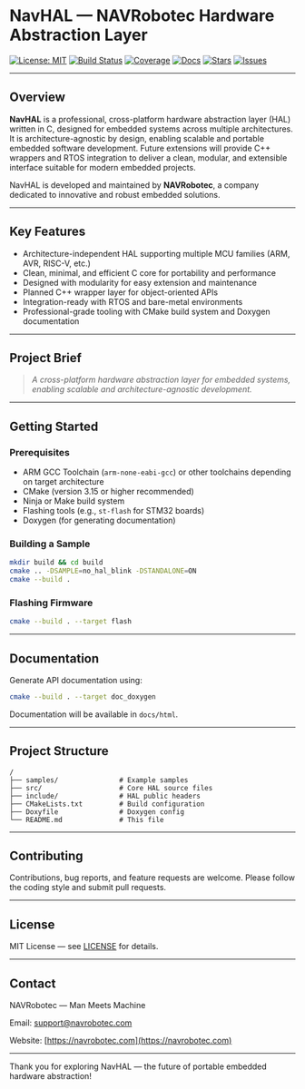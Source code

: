 
# NavHAL — NAVRobotec Hardware Abstraction Layer

[![License: MIT](https://img.shields.io/badge/License-MIT-blue.svg)](LICENSE)
[![Build Status](https://img.shields.io/github/actions/workflow/status/ragnar-vallhala/NavHAL/ci.yml?branch=main)](https://github.com/ragnar-vallhala/NavHAL/actions)
[![Coverage](https://img.shields.io/codecov/c/github/ragnar-vallhala/NavHAL/main)](https://codecov.io/gh/ragnar-vallhala/NavHAL)
[![Docs](https://img.shields.io/badge/docs-Doxygen-blue)](docs/html/index.html)
[![Stars](https://img.shields.io/github/stars/ragnar-vallhala/NavHAL)](https://github.com/ragnar-vallhala/NavHAL/stargazers)
[![Issues](https://img.shields.io/github/issues/ragnar-vallhala/NavHAL)](https://github.com/ragnar-vallhala/NavHAL/issues)


---

## Overview

**NavHAL** is a professional, cross-platform hardware abstraction layer (HAL) written in C, designed for embedded systems across multiple architectures. It is architecture-agnostic by design, enabling scalable and portable embedded software development.
Future extensions will provide C++ wrappers and RTOS integration to deliver a clean, modular, and extensible interface suitable for modern embedded projects.

NavHAL is developed and maintained by **NAVRobotec**, a company dedicated to innovative and robust embedded solutions.

---

## Key Features

* Architecture-independent HAL supporting multiple MCU families (ARM, AVR, RISC-V, etc.)
* Clean, minimal, and efficient C core for portability and performance
* Designed with modularity for easy extension and maintenance
* Planned C++ wrapper layer for object-oriented APIs
* Integration-ready with RTOS and bare-metal environments
* Professional-grade tooling with CMake build system and Doxygen documentation

---

## Project Brief

> *A cross-platform hardware abstraction layer for embedded systems, enabling scalable and architecture-agnostic development.*

---

## Getting Started

### Prerequisites

* ARM GCC Toolchain (`arm-none-eabi-gcc`) or other toolchains depending on target architecture
* CMake (version 3.15 or higher recommended)
* Ninja or Make build system
* Flashing tools (e.g., `st-flash` for STM32 boards)
* Doxygen (for generating documentation)

### Building a Sample

```bash
mkdir build && cd build
cmake .. -DSAMPLE=no_hal_blink -DSTANDALONE=ON
cmake --build .
```

### Flashing Firmware

```bash
cmake --build . --target flash
```

---

## Documentation

Generate API documentation using:

```bash
cmake --build . --target doc_doxygen
```

Documentation will be available in `docs/html`.

---

## Project Structure

```
/
├── samples/               # Example samples
├── src/                   # Core HAL source files
├── include/               # HAL public headers
├── CMakeLists.txt         # Build configuration
├── Doxyfile               # Doxygen config
└── README.md              # This file
```

---

## Contributing

Contributions, bug reports, and feature requests are welcome. Please follow the coding style and submit pull requests.

---

## License

MIT License — see [LICENSE](LICENSE) for details.

---

## Contact

NAVRobotec — Man Meets Machine

Email: [support@navrobotec.com](mailto:support@navrobotec.com)

Website: [https://navrobotec.com](https://navrobotec.com)

---

Thank you for exploring NavHAL — the future of portable embedded hardware abstraction!
